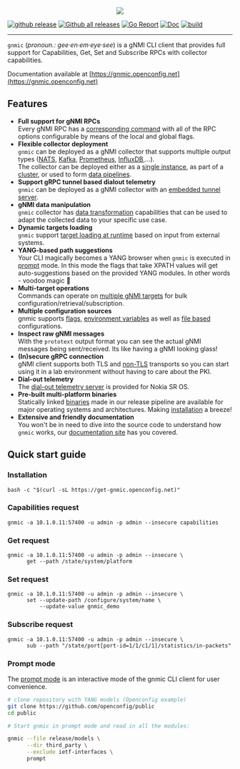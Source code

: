 <p align=center><img src=docs/images/gnmic-headline.svg?sanitize=true/></p>

[![github release](https://img.shields.io/github/release/openconfig/gnmic.svg?style=flat-square&color=00c9ff&labelColor=bec8d2)](https://github.com/openconfig/gnmic/releases/)
[![Github all releases](https://img.shields.io/github/downloads/openconfig/gnmic/total.svg?style=flat-square&color=00c9ff&labelColor=bec8d2)](https://github.com/openconfig/gnmic/releases/)
[![Go Report](https://img.shields.io/badge/go%20report-A%2B-blue?style=flat-square&color=00c9ff&labelColor=bec8d2)](https://goreportcard.com/report/github.com/openconfig/gnmic)
[![Doc](https://img.shields.io/badge/Docs-gnmic.openconfig.net-blue?style=flat-square&color=00c9ff&labelColor=bec8d2)](https://gnmic.openconfig.net)
[![build](https://img.shields.io/github/actions/workflow/status/openconfig/gnmic/test.yml?branch=main&style=flat-square&labelColor=bec8d2)](https://github.com/openconfig/gnmic/releases/)

---

`gnmic` (_pronoun.: gee·en·em·eye·see_) is a gNMI CLI client that provides full support for Capabilities, Get, Set and Subscribe RPCs with collector capabilities.

Documentation available at [https://gnmic.openconfig.net](https://gnmic.openconfig.net)

## Features

* **Full support for gNMI RPCs**  
  Every gNMI RPC has a [corresponding command](https://gnmic.openconfig.net/basic_usage/) with all of the RPC options configurable by means of the local and global flags.
* **Flexible collector deployment**  
  `gnmic` can be deployed as a gNMI collector that supports multiple output types ([NATS](https://gnmic.openconfig.net/user_guide/outputs/nats_output/), [Kafka](https://gnmic.openconfig.net/user_guide/outputs/kafka_output/), [Prometheus](https://gnmic.openconfig.net/user_guide/outputs/prometheus_output/), [InfluxDB](https://gnmic.openconfig.net/user_guide/outputs/influxdb_output/),...).  
  The collector can be deployed either as a [single instance](https://gnmic.openconfig.net/deployments/deployments_intro/#single-instance), as part of a [cluster](https://gnmic.openconfig.net/user_guide/HA/), or used to form [data pipelines](https://gnmic.openconfig.net/deployments/deployments_intro/#pipelines).
* **Support gRPC tunnel based dialout telemetry**  
  `gnmic` can be deployed as a gNMI collector with an [embedded tunnel server](https://gnmic.openconfig.net/user_guide/tunnel_server/).
* **gNMI data manipulation**  
  `gnmic` collector has [data transformation](https://gnmic.openconfig.net/user_guide/event_processors/intro/) capabilities that can be used to adapt the collected data to your specific use case.
* **Dynamic targets loading**  
  `gnmic` support [target loading at runtime](https://gnmic.openconfig.net/user_guide/targets/target_discovery/discovery_intro/) based on input from external systems.
* **YANG-based path suggestions**  
  Your CLI magically becomes a YANG browser when `gnmic` is executed in [prompt](https://gnmic.openconfig.net/user_guide/prompt_suggestions/) mode. In this mode the flags that take XPATH values will get auto-suggestions based on the provided YANG modules. In other words - voodoo magic :exploding_head:
* **Multi-target operations**  
  Commands can operate on [multiple gNMI targets](https://gnmic.openconfig.net/user_guide/targets/) for bulk configuration/retrieval/subscription.
* **Multiple configuration sources**  
  gnmic supports [flags](https://gnmic.openconfig.net/user_guide/configuration_flags), [environment variables](https://gnmic.openconfig.net/user_guide/configuration_env/) as well as [file based]((https://gnmic.openconfig.net/user_guide/configuration_file/)) configurations.
* **Inspect raw gNMI messages**  
  With the `prototext` output format you can see the actual gNMI messages being sent/received. Its like having a gNMI looking glass!
* **(In)secure gRPC connection**  
  gNMI client supports both TLS and [non-TLS](https://gnmic.openconfig.net/global_flags/#insecure) transports so you can start using it in a lab environment without having to care about the PKI.
* **Dial-out telemetry**  
  The [dial-out telemetry server](https://gnmic.openconfig.net/cmd/listen/) is provided for Nokia SR OS.
* **Pre-built multi-platform binaries**  
  Statically linked [binaries](https://github.com/openconfig/gnmic/releases) made in our release pipeline are available for major operating systems and architectures. Making [installation](https://gnmic.openconfig.net/install/) a breeze!
* **Extensive and friendly documentation**  
  You won't be in need to dive into the source code to understand how `gnmic` works, our [documentation site](https://gnmic.openconfig.net) has you covered.

## Quick start guide

### Installation

```
bash -c "$(curl -sL https://get-gnmic.openconfig.net)"
```

### Capabilities request

```
gnmic -a 10.1.0.11:57400 -u admin -p admin --insecure capabilities
```

### Get request

```
gnmic -a 10.1.0.11:57400 -u admin -p admin --insecure \
      get --path /state/system/platform
```

### Set request

```
gnmic -a 10.1.0.11:57400 -u admin -p admin --insecure \
      set --update-path /configure/system/name \
          --update-value gnmic_demo
```

### Subscribe request

```
gnmic -a 10.1.0.11:57400 -u admin -p admin --insecure \
      sub --path "/state/port[port-id=1/1/c1/1]/statistics/in-packets"
```

### Prompt mode

The [prompt mode](https://gnmic.openconfig.net/user_guide/prompt_suggestions/) is an interactive mode of the gnmic CLI client for user convenience.

```bash
# clone repository with YANG models (Openconfig example)
git clone https://github.com/openconfig/public
cd public

# Start gnmic in prompt mode and read in all the modules:

gnmic --file release/models \
      --dir third_party \
      --exclude ietf-interfaces \
      prompt
```

